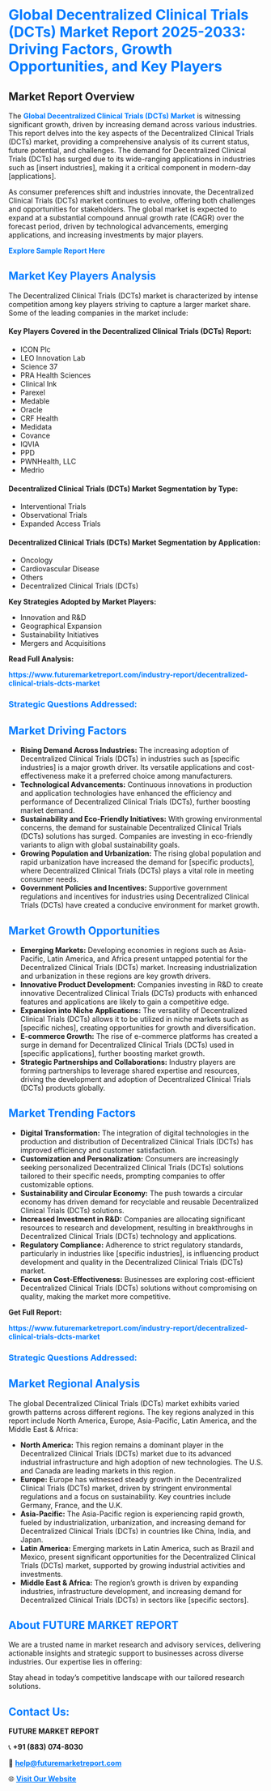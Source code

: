 <h1 style="color: #007BFF;">Global Decentralized Clinical Trials (DCTs) Market Report 2025-2033: Driving Factors, Growth Opportunities, and Key Players</h1>

<section id="overview">
<h2>Market Report Overview</h2>
<p>The <a href="https://www.futuremarketreport.com/industry-report/decentralized-clinical-trials-dcts-market" style="color: #007BFF; text-decoration: none;"><strong>Global Decentralized Clinical Trials (DCTs) Market</strong></a> is witnessing significant growth, driven by increasing demand across various industries. This report delves into the key aspects of the Decentralized Clinical Trials (DCTs) market, providing a comprehensive analysis of its current status, future potential, and challenges. The demand for Decentralized Clinical Trials (DCTs) has surged due to its wide-ranging applications in industries such as [insert industries], making it a critical component in modern-day [applications].</p>
<p>As consumer preferences shift and industries innovate, the Decentralized Clinical Trials (DCTs) market continues to evolve, offering both challenges and opportunities for stakeholders. The global market is expected to expand at a substantial compound annual growth rate (CAGR) over the forecast period, driven by technological advancements, emerging applications, and increasing investments by major players.</p>
</section>

<section id="overview">
<p><a href="https://www.futuremarketreport.com/request-sample/reportId=127013" style="color: #007BFF; text-decoration: none;"><strong>Explore Sample Report Here</strong></a></p>
</section>

<section id="key-players">
<h2 style="color: #007BFF;">Market Key Players Analysis</h2>
<p>The Decentralized Clinical Trials (DCTs) market is characterized by intense competition among key players striving to capture a larger market share. Some of the leading companies in the market include:</p>
<h4>Key Players Covered in the Decentralized Clinical Trials (DCTs) Report:</h4>
<ul><li>ICON Plc</li><li>LEO Innovation Lab</li><li>Science 37</li><li>PRA Health Sciences</li><li>Clinical Ink</li><li>Parexel</li><li>Medable</li><li>Oracle</li><li>CRF Health</li><li>Medidata</li><li>Covance</li><li>IQVIA</li><li>PPD</li><li>PWNHealth, LLC</li><li>Medrio</li></ul>
<h4>Decentralized Clinical Trials (DCTs) Market Segmentation by Type:</h4>
<ul><li>Interventional Trials</li><li>Observational Trials</li><li>Expanded Access Trials</li></ul>

<h4>Decentralized Clinical Trials (DCTs) Market Segmentation by Application:</h4>
<ul><li>Oncology</li><li>Cardiovascular Disease</li><li>Others</li><li>Decentralized Clinical Trials (DCTs)</li></ul>
<p><strong>Key Strategies Adopted by Market Players:</strong></p>
<ul>
<li>Innovation and R&D</li>
<li>Geographical Expansion</li>
<li>Sustainability Initiatives</li>
<li>Mergers and Acquisitions</li>
</ul>
</section>

<section>
<p><strong>Read Full Analysis: </strong></p><a href="https://www.futuremarketreport.com/industry-report/decentralized-clinical-trials-dcts-market" style="color: #007BFF; text-decoration: none;"><strong>https://www.futuremarketreport.com/industry-report/decentralized-clinical-trials-dcts-market</strong></a>
<h3 style="color: #007BFF;">Strategic Questions Addressed:</h3>
</section>

<section id="driving-factors">
<h2 style="color: #007BFF;">Market Driving Factors</h2>
<ul>
<li><strong>Rising Demand Across Industries:</strong> The increasing adoption of Decentralized Clinical Trials (DCTs) in industries such as [specific industries] is a major growth driver. Its versatile applications and cost-effectiveness make it a preferred choice among manufacturers.</li>
<li><strong>Technological Advancements:</strong> Continuous innovations in production and application technologies have enhanced the efficiency and performance of Decentralized Clinical Trials (DCTs), further boosting market demand.</li>
<li><strong>Sustainability and Eco-Friendly Initiatives:</strong> With growing environmental concerns, the demand for sustainable Decentralized Clinical Trials (DCTs) solutions has surged. Companies are investing in eco-friendly variants to align with global sustainability goals.</li>
<li><strong>Growing Population and Urbanization:</strong> The rising global population and rapid urbanization have increased the demand for [specific products], where Decentralized Clinical Trials (DCTs) plays a vital role in meeting consumer needs.</li>
<li><strong>Government Policies and Incentives:</strong> Supportive government regulations and incentives for industries using Decentralized Clinical Trials (DCTs) have created a conducive environment for market growth.</li>
</ul>
</section>

<section id="growth-opportunities">
<h2 style="color: #007BFF;">Market Growth Opportunities</h2>
<ul>
<li><strong>Emerging Markets:</strong> Developing economies in regions such as Asia-Pacific, Latin America, and Africa present untapped potential for the Decentralized Clinical Trials (DCTs) market. Increasing industrialization and urbanization in these regions are key growth drivers.</li>
<li><strong>Innovative Product Development:</strong> Companies investing in R&D to create innovative Decentralized Clinical Trials (DCTs) products with enhanced features and applications are likely to gain a competitive edge.</li>
<li><strong>Expansion into Niche Applications:</strong> The versatility of Decentralized Clinical Trials (DCTs) allows it to be utilized in niche markets such as [specific niches], creating opportunities for growth and diversification.</li>
<li><strong>E-commerce Growth:</strong> The rise of e-commerce platforms has created a surge in demand for Decentralized Clinical Trials (DCTs) used in [specific applications], further boosting market growth.</li>
<li><strong>Strategic Partnerships and Collaborations:</strong> Industry players are forming partnerships to leverage shared expertise and resources, driving the development and adoption of Decentralized Clinical Trials (DCTs) products globally.</li>
</ul>
</section>

<section id="trending-factors">
<h2 style="color: #007BFF;">Market Trending Factors</h2>
<ul>
<li><strong>Digital Transformation:</strong> The integration of digital technologies in the production and distribution of Decentralized Clinical Trials (DCTs) has improved efficiency and customer satisfaction.</li>
<li><strong>Customization and Personalization:</strong> Consumers are increasingly seeking personalized Decentralized Clinical Trials (DCTs) solutions tailored to their specific needs, prompting companies to offer customizable options.</li>
<li><strong>Sustainability and Circular Economy:</strong> The push towards a circular economy has driven demand for recyclable and reusable Decentralized Clinical Trials (DCTs) solutions.</li>
<li><strong>Increased Investment in R&D:</strong> Companies are allocating significant resources to research and development, resulting in breakthroughs in Decentralized Clinical Trials (DCTs) technology and applications.</li>
<li><strong>Regulatory Compliance:</strong> Adherence to strict regulatory standards, particularly in industries like [specific industries], is influencing product development and quality in the Decentralized Clinical Trials (DCTs) market.</li>
<li><strong>Focus on Cost-Effectiveness:</strong> Businesses are exploring cost-efficient Decentralized Clinical Trials (DCTs) solutions without compromising on quality, making the market more competitive.</li>
</ul>
</section>

<section>
<p><strong>Get Full Report: </strong></p><a href="https://www.futuremarketreport.com/industry-report/decentralized-clinical-trials-dcts-market" style="color: #007BFF; text-decoration: none;"><strong>https://www.futuremarketreport.com/industry-report/decentralized-clinical-trials-dcts-market</strong></a>
<h3 style="color: #007BFF;">Strategic Questions Addressed:</h3>
</section>


<section id="regional-analysis">
<h2 style="color: #007BFF;">Market Regional Analysis</h2>
<p>The global Decentralized Clinical Trials (DCTs) market exhibits varied growth patterns across different regions. The key regions analyzed in this report include North America, Europe, Asia-Pacific, Latin America, and the Middle East & Africa:</p>
<ul>
<li><strong>North America:</strong> This region remains a dominant player in the Decentralized Clinical Trials (DCTs) market due to its advanced industrial infrastructure and high adoption of new technologies. The U.S. and Canada are leading markets in this region.</li>
<li><strong>Europe:</strong> Europe has witnessed steady growth in the Decentralized Clinical Trials (DCTs) market, driven by stringent environmental regulations and a focus on sustainability. Key countries include Germany, France, and the U.K.</li>
<li><strong>Asia-Pacific:</strong> The Asia-Pacific region is experiencing rapid growth, fueled by industrialization, urbanization, and increasing demand for Decentralized Clinical Trials (DCTs) in countries like China, India, and Japan.</li>
<li><strong>Latin America:</strong> Emerging markets in Latin America, such as Brazil and Mexico, present significant opportunities for the Decentralized Clinical Trials (DCTs) market, supported by growing industrial activities and investments.</li>
<li><strong>Middle East & Africa:</strong> The region’s growth is driven by expanding industries, infrastructure development, and increasing demand for Decentralized Clinical Trials (DCTs) in sectors like [specific sectors].</li>
</ul>
</section>

<footer>
<h2 style="color: #007BFF;">About FUTURE MARKET REPORT</h2>
<p>We are a trusted name in market research and advisory services, delivering actionable insights and strategic support to businesses across diverse industries. Our expertise lies in offering:</p>

<p>Stay ahead in today’s competitive landscape with our tailored research solutions.</p>

<h2 style="color: #007BFF;">Contact Us:</h2>
<p><strong>FUTURE MARKET REPORT</strong></p>
<p>📞 <strong>+91 (883) 074-8030</strong></p>
<p>📧 <strong><a href="mailto:help@futuremarketreport.com" style="color: #007BFF;">help@futuremarketreport.com</a></strong></p>
<p>🌐 <strong><a href="https://www.futuremarketreport.com/" style="color: #007BFF;">Visit Our Website</a></strong></p>
</footer>